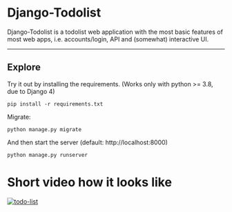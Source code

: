 # Django-Todolist


Django-Todolist is a todolist web application with the most basic features of most web apps, i.e. accounts/login, API and (somewhat) interactive UI.

---



## Explore
Try it out by installing the requirements. (Works only with python >= 3.8, due to Django 4)

    pip install -r requirements.txt

Migrate:

    python manage.py migrate

And then start the server (default: http://localhost:8000)

    python manage.py runserver


# Short video how it looks like

[![todo-list](https://i3.ytimg.com/vi/ifk1yE8g3Qc/maxresdefault.jpg)](https://www.youtube.com/watch?v=ifk1yE8g3Qc)
